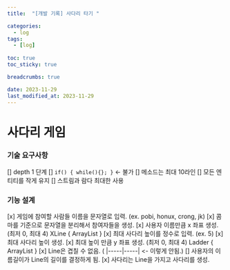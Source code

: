```yaml
---
title:  "[개발 기록] 사다리 타기 "

categories:
  - log
tags:
  - [log]
  
toc: true
toc_sticky: true

breadcrumbs: true

date: 2023-11-29
last_modified_at: 2023-11-29
---
```


# 사다리 게임

### 기술 요구사항
[] depth 1 단계
[] `if() { while(){}; }` <- 불가
[] 메소드는 최대 10라인
[] 모든 엔티티를 작게 유지
[] 스트림과 람다 최대한 사용

### 기능 설계
[x] 게임에 참여할 사람들 이름을 문자열로 입력. (ex. pobi, honux, crong, jk)
[x] 콤마를 기준으로 문자열을 분리해서 참여자들을 생성.
[x] 사용자 이름만큼 x 좌표 생성. (최저 0, 최대 4) XLine { ArrayList<Boolean> }
[x] 최대 사다리 높이를 정수로 입력. (ex. 5)
[x] 최대 사다리 높이 생성.
[x] 최대 높이 만큼 y 좌표 생성. (최저 0, 최대 4) Ladder { ArrayList<XLine> }
[x] Line은 겹칠 수 없음. ( |-----|-----| <- 이렇게 안됨.)
[] 사용자의 이름길이가 Line의 길이를 결정하게 됨.
[x] 사다리는 Line을 가지고 사다리를 생성.


